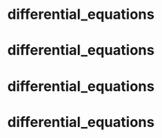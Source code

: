 # differential_equations
# differential_equations
# differential_equations
# differential_equations
